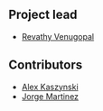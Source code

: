 ## Project lead

* [Revathy Venugopal](https://github.com/Revathyvenugopal162)

## Contributors

* [Alex Kaszynski](https://github.com/akaszynski)
* [Jorge Martinez](https://github.com/jorgepiloto)
